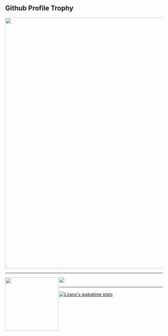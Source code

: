 <h2>Github Profile Trophy</h2>
<a href="https://github.com/anuraghazra/github-readme-stats"><img width=800 src="https://github-profile-trophy.vercel.app/?username=ZionLG&column=9&theme=gruvbox&no-frame=true"/> </a>


---

<div>
  <img height="170" align="left" src="https://github-readme-stats-six-kappa-25.vercel.app/api?username=ZionLG&count_private=true&include_all_commits=true&show_icons=true" />
  <img src="https://github-readme-stats-six-kappa-25.vercel.app/api/top-langs/?username=ZionLG&layout=compact&exclude_repo=github-readme-stats,thefirststrom" />
</div>



---

<div>
  <a href="https://github.com/anuraghazra/github-readme-stats">
    <img alt="Lirans's wakatime stats" src="https://github-readme-stats-six-kappa-25.vercel.app/api/wakatime?username=ZionLG">
  </a>
</div>
